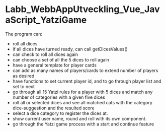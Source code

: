 # Labb_WebbAppUtveckling_Vue_JavaScript_YatziGame
The program can:
-  roll all dices
- if all dices have turned ready, can call getDicesValues()
- can check to roll all dices again
- can choose a set of all the 5 dices to roll again
- have a general template for player cards
- can add as many names of players/cards to extend number of players as desired
- have functions to set current player id, and to go through player list and set to next
- go through all 15 Yatzi rules for a player with 5 dices and match any number of categories with a given five dices
- roll all or selected dices and see all matched cats with the category dice-suggestion and the resulted score
- select a dice category to register the dices at.
- show current user name, round and roll with its own component.
- go through the Yatzi game process with a start and continue feature
